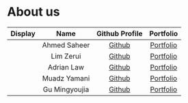 # About us
Display |     Name     |            Github Profile             | Portfolio 
--------|:------------:|:-------------------------------------:|:---------:
[](https://via.placeholder.com/100.png?text=Photo) | Ahmed Saheer | [Github](https://github.com/saheer17) | [Portfolio](team/saheer17.md)
[](https://via.placeholder.com/100.png?text=Photo) | Lim Zerui | [Github](https://github.com/limzerui) | [Portfolio](team/limzerui.md)
[](https://via.placeholder.com/100.png?text=Photo) | Adrian Law | [Github](https://github.com/aydrienlaw) | [Portfolio](docs/team/johndoe.md)
[](https://via.placeholder.com/100.png?text=Photo) | Muadz Yamani | [Github](https://github.com/muadzyamani) | [Portfolio](team/muadzyamani.md)
[](https://via.placeholder.com/100.png?text=Photo) | Gu Mingyoujia | [Github](https://github.com/gumingyoujia) | [Portfolio](team/gumingyoujia.md)
